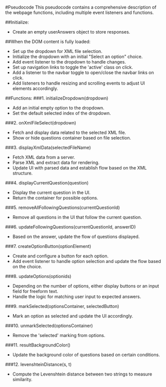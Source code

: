 #Pseudocode
This pseudocode contains a comprehensive description of the webpage functions, including multiple event listeners and functions.

##Initialize:
- Create an empty userAnswers object to store responses.

##When the DOM content is fully loaded:
- Set up the dropdown for XML file selection.
- Initialize the dropdown with an initial "Select an option" choice.
- Add event listener to the dropdown to handle changes.
- Set up navigation links to toggle the 'active' class on click.
- Add a listener to the navbar toggle to open/close the navbar links on click.
- Add listeners to handle resizing and scrolling events to adjust UI elements accordingly.

##Functions:
###1. initializeDropdown(dropdown)
   - Add an initial empty option to the dropdown.
   - Set the default selected index of the dropdown.

###2. onXmlFileSelect(dropdown)
   - Fetch and display data related to the selected XML file.
   - Show or hide questions container based on file selection.

###3. displayXmlData(selectedFileName)
   - Fetch XML data from a server.
   - Parse XML and extract data for rendering.
   - Update UI with parsed data and establish flow based on the XML structure.

###4. displayCurrentQuestion(question)
   - Display the current question in the UI.
   - Return the container for possible options.

###5. removeAllFollowingQuestions(currentQuestionId)
   - Remove all questions in the UI that follow the current question.

###6. updateFollowingQuestions(currentQuestionId, answerID)
   - Based on the answer, update the flow of questions displayed.

###7. createOptionButton(optionElement)
   - Create and configure a button for each option.
   - Add event listener to handle option selection and update the flow based on the choice.

###8. updateOptions(optionids)
   - Depending on the number of options, either display buttons or an input field for freeform text.
   - Handle the logic for matching user input to expected answers.

###9. markSelected(optionsContainer, selectedButton)
   - Mark an option as selected and update the UI accordingly.

###10. unmarkSelected(optionsContainer)
   - Remove the 'selected' marking from options.

###11. resultBackgroundColor()
   - Update the background color of questions based on certain conditions.

###12. levenshteinDistance(s, t)
   - Compute the Levenshtein distance between two strings to measure similarity.
